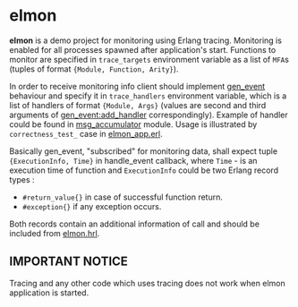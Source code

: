 elmon
=====
**elmon** is a demo project for monitoring using Erlang tracing.
Monitoring is enabled for all processes spawned after application's start. Functions to monitor are specified in `trace_targets` environment variable as a list of `MFA`s (tuples of format `{Module, Function, Arity}`).

In order to receive monitoring info client should implement [gen_event](http://www.erlang.org/doc/man/gen_event.html) behaviour and specify it in `trace_handlers` environment variable, which is a list of handlers of format `{Module, Args}` (values are second and third arguments of [gen_event:add_handler](http://www.erlang.org/doc/man/gen_event.html#add_handler-3) correspondingly). Example of handler could be found in [msg_accumulator](test/msg_accumulator.erl) module. Usage is illustrated by `correctness_test_` case in [elmon_app.erl](src/elmon_app.erl). 

Basically gen_event, "subscribed" for monitoring data, shall expect tuple `{ExecutionInfo, Time}` in handle_event callback, where `Time` - is an execution time of function and `ExecutionInfo` could be two Erlang record types :
* `#return_value{}` in case of successful function return.
* `#exception{}` if any exception occurs.

Both records contain an additional information of call and should be included from [elmon.hrl](include/elmon.hrl).

## IMPORTANT NOTICE
Tracing and any other code which uses tracing does not work when elmon application is started.
